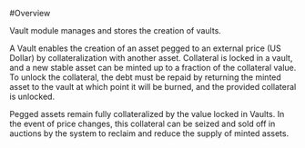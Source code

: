 #Overview

Vault module manages and stores the creation of vaults. 

A Vault enables the creation of an asset pegged to an external price (US Dollar) by collateralization with another asset. Collateral is locked in a vault, and a new stable asset can be minted up to a fraction of the collateral value. To unlock the collateral, the debt must be repaid by returning the minted asset to the vault at which point it will be burned, and the provided collateral is unlocked.

Pegged assets remain fully collateralized by the value locked in Vaults. In the event of price changes, this collateral can be seized and sold off in auctions by the system to reclaim and reduce the supply of minted assets.
